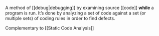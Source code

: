 A method of [[debug|debugging]] by examining source [[code]] **while** a program is run. It’s done by analyzing a set of code against a set (or multiple sets) of coding rules in order to find defects.

Complementary to [[Static Code Analysis]]
